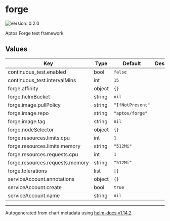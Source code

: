 # forge

![Version: 0.2.0](https://img.shields.io/badge/Version-0.2.0-informational?style=flat-square)

Aptos Forge test framework

## Values

| Key | Type | Default | Description |
|-----|------|---------|-------------|
| continuous_test.enabled | bool | `false` |  |
| continuous_test.intervalMins | int | `15` |  |
| forge.affinity | object | `{}` |  |
| forge.helmBucket | string | `nil` |  |
| forge.image.pullPolicy | string | `"IfNotPresent"` |  |
| forge.image.repo | string | `"aptos/forge"` |  |
| forge.image.tag | string | `nil` |  |
| forge.nodeSelector | object | `{}` |  |
| forge.resources.limits.cpu | int | `1` |  |
| forge.resources.limits.memory | string | `"512Mi"` |  |
| forge.resources.requests.cpu | int | `1` |  |
| forge.resources.requests.memory | string | `"512Mi"` |  |
| forge.tolerations | list | `[]` |  |
| serviceAccount.annotations | object | `{}` |  |
| serviceAccount.create | bool | `true` |  |
| serviceAccount.name | string | `nil` |  |

----------------------------------------------
Autogenerated from chart metadata using [helm-docs v1.14.2](https://github.com/norwoodj/helm-docs/releases/v1.14.2)
